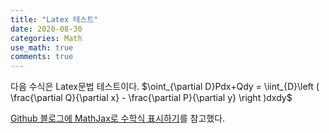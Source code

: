 ```yaml
---
title: "Latex 테스트"
date: 2020-08-30
categories: Math
use_math: true
comments: true
---
```

다음 수식은 Latex문법 테스트이다.
$\oint_{\partial D}Pdx+Qdy = \iint_{D}\left ( \frac{\partial Q}{\partial x} - \frac{\partial P}{\partial y} \right )dxdy$

[Github 블로그에 MathJax로 수학식 표시하기]를 참고했다.

[Github 블로그에 MathJax로 수학식 표시하기]: https://mkkim85.github.io/blog-apply-mathjax-to-jekyll-and-github-pages/
